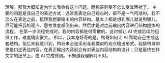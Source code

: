 理解。那我大概知道为什么我会有这个问题，而鸭哥则受不怎么受其困扰了。
主要的问题是我自己的表述方式：通常我表达自己观点时，都不是一气呵成的。我不怎么在表达之前，梳理我想要输出的内容结构。基本上都是想到哪儿就说到哪儿，尽可能把我的观点、思考维度都倒出来。然后才是对之前输出内容进行结构提炼的流程。
在第一步流程完成时，我的内容都是很零散的。这时候让 AI 完成后续的组织工作，难度确实很大。
所以，我本身好奇的是，鸭哥如何让 AI 帮助自己生成这套结构。但后来我意识到，鸭哥未必是采用与我类似的观点输出形式。我猜鸭哥即使是口述表达内容，在真正输出内容前会有对表达内容结构的设计；只是最终在转文字的细节上，由 AI 完成微调。不知道我理解对不对。